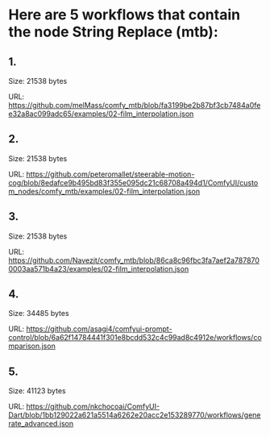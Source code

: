 # Here are 5 workflows that contain the node String Replace (mtb):

## 1. 

Size: 21538 bytes

URL: https://github.com/melMass/comfy_mtb/blob/fa3199be2b87bf3cb7484a0fee32a8ac099adc65/examples/02-film_interpolation.json

## 2. 

Size: 21538 bytes

URL: https://github.com/peteromallet/steerable-motion-cog/blob/8edafce9b495bd83f355e095dc21c68708a494d1/ComfyUI/custom_nodes/comfy_mtb/examples/02-film_interpolation.json

## 3. 

Size: 21538 bytes

URL: https://github.com/Navezjt/comfy_mtb/blob/86ca8c96fbc3fa7aef2a7878700003aa571b4a23/examples/02-film_interpolation.json

## 4. 

Size: 34485 bytes

URL: https://github.com/asagi4/comfyui-prompt-control/blob/6a62f14784441f301e8bcdd532c4c99ad8c4912e/workflows/comparison.json

## 5. 

Size: 41123 bytes

URL: https://github.com/nkchocoai/ComfyUI-Dart/blob/1bb129022a621a5514a6262e20acc2e153289770/workflows/generate_advanced.json

